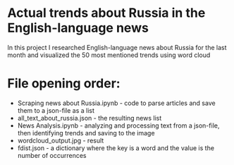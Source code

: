 # Actual trends about Russia in the English-language news
In this project I researched English-language news about Russia for the last month and visualized the 50 most mentioned trends using word cloud
# File opening order:
* Scraping news about Russia.ipynb - code to parse articles and save them to a json-file as a list
* all_text_about_russia.json - the resulting news list
* News Analysis.ipynb - analyzing and processing text from a json-file, then identifying trends and saving to the image
* wordcloud_output.jpg - result
* fdist.json - a dictionary where the key is a word and the value is the number of occurrences

